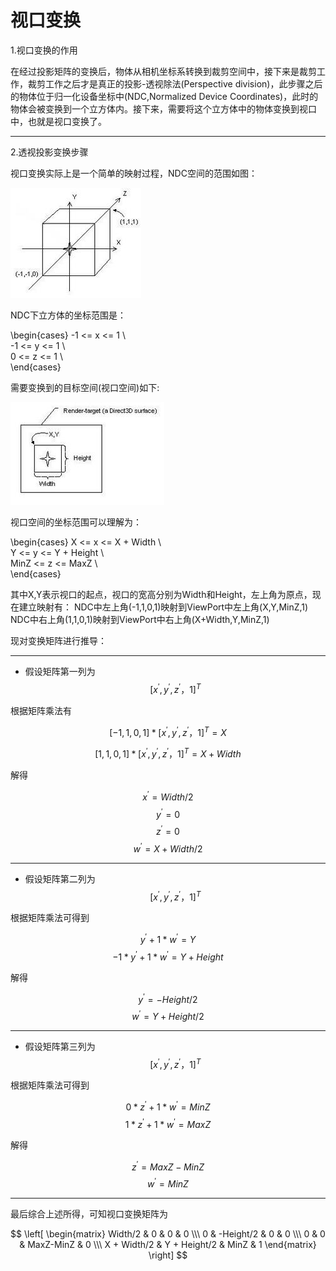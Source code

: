 <script type="text/javascript" async src="https://cdn.mathjax.org/mathjax/latest/MathJax.js?config=TeX-MML-AM_CHTML"> </script>

# 视口变换

1.视口变换的作用

在经过投影矩阵的变换后，物体从相机坐标系转换到裁剪空间中，接下来是裁剪工作，裁剪工作之后才是真正的投影-透视除法(Perspective division)，此步骤之后的物体位于归一化设备坐标中(NDC,Normalized Device Coordinates)，此时的物体会被变换到一个立方体内。接下来，需要将这个立方体中的物体变换到视口中，也就是视口变换了。

------------------------------------------------

2.透视投影变换步骤

视口变换实际上是一个简单的映射过程，NDC空间的范围如图：

![image](https://github.com/qinyuxiong/qinyuxiong.github.io/raw/master/src/视口变换/NDC.jpg)

NDC下立方体的坐标范围是：

\begin{cases} -1 <= x <= 1 \\\
-1 <= y <= 1 \\\
0  <= z <= 1 \\\
\end{cases}

需要变换到的目标空间(视口空间)如下:

![image](https://github.com/qinyuxiong/qinyuxiong.github.io/raw/master/src/视口变换/Viewport.jpg)

视口空间的坐标范围可以理解为：

\begin{cases} X <= x <= X + Width \\\
Y <= y <= Y + Height \\\
MinZ  <= z <= MaxZ \\\
\end{cases}

其中X,Y表示视口的起点，视口的宽高分别为Width和Height，左上角为原点，现在建立映射有：
NDC中左上角(-1,1,0,1)映射到ViewPort中左上角(X,Y,MinZ,1)
NDC中右上角(1,1,0,1)映射到ViewPort中右上角(X+Width,Y,MinZ,1)

现对变换矩阵进行推导：

------------------------------------------------

- 假设矩阵第一列为 $$ [x^\prime , y^\prime , z^\prime ， 1]^T $$

根据矩阵乘法有 

$$ [-1,1,0,1] * [x^\prime , y^\prime , z^\prime ， 1]^T = X $$

$$ [1,1,0,1] * [x^\prime , y^\prime , z^\prime ， 1]^T = X + Width $$

解得

$$ x^\prime = Width/2 $$
$$ y^\prime = 0 $$
$$ z^\prime = 0 $$
$$ w^\prime = X + Width/2 $$

------------------------------------------------

- 假设矩阵第二列为 $$ [x^\prime , y^\prime , z^\prime ， 1]^T $$

根据矩阵乘法可得到

$$ y^\prime + 1 * w^\prime = Y $$
$$ -1 * y^\prime + 1 * w^\prime = Y + Height $$

解得

$$ y^\prime = -Height/2 $$
$$ w^\prime = Y + Height/2 $$

------------------------------------------------

- 假设矩阵第三列为 $$ [x^\prime , y^\prime , z^\prime ， 1]^T $$

根据矩阵乘法可得到

$$ 0 * z^\prime + 1 * w^\prime = MinZ $$
$$ 1 * z^\prime + 1 * w^\prime = MaxZ $$

解得

$$ z^\prime = MaxZ - MinZ $$
$$ w^\prime = MinZ $$

------------------------------------------------

最后综合上述所得，可知视口变换矩阵为

$$
\left[
\begin{matrix}
   Width/2 & 0 & 0 & 0 \\\
   0 & -Height/2 & 0 & 0 \\\
   0 & 0 & MaxZ-MinZ & 0 \\\
   X + Width/2 & Y + Height/2 & MinZ & 1
\end{matrix}
\right]
$$
